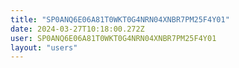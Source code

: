 ```yaml
---
title: "SP0ANQ6E06A81T0WKT0G4NRN04XNBR7PM25F4Y01"
date: 2024-03-27T10:18:00.272Z
user: SP0ANQ6E06A81T0WKT0G4NRN04XNBR7PM25F4Y01
layout: "users"
---
```

    